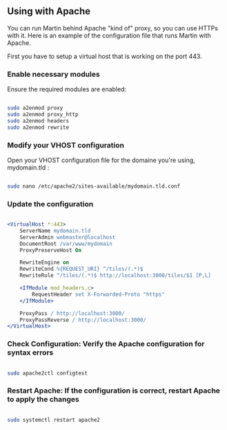 ## Using with Apache

You can run Martin behind Apache "kind of" proxy, so you can use HTTPs with it. Here is an example of the configuration file that runs Martin with Apache.

First you have to setup a virtual host that is working on the port 443.

### Enable necessary modules

Ensure the required modules are enabled:

```bash

sudo a2enmod proxy
sudo a2enmod proxy_http
sudo a2enmod headers
sudo a2enmod rewrite

```

### Modify your VHOST configuration

Open your VHOST configuration file for the domaine you're using, mydomain.tld :

```bash

sudo nano /etc/apache2/sites-available/mydomain.tld.conf

```

### Update the configuration

```apache

<VirtualHost *:443>
    ServerName mydomain.tld
    ServerAdmin webmaster@localhost
    DocumentRoot /var/www/mydomain
    ProxyPreserveHost On

    RewriteEngine on
    RewriteCond %{REQUEST_URI} ^/tiles/(.*)$
    RewriteRule ^/tiles/(.*)$ http://localhost:3000/tiles/$1 [P,L]

    <IfModule mod_headers.c>
        RequestHeader set X-Forwarded-Proto "https"
    </IfModule>

    ProxyPass / http://localhost:3000/
    ProxyPassReverse / http://localhost:3000/
</VirtualHost>

```

### Check Configuration:  Verify the Apache configuration for syntax errors

```bash

sudo apache2ctl configtest

```

### Restart Apache: If the configuration is correct, restart Apache to apply the changes

```bash

sudo systemctl restart apache2

```
